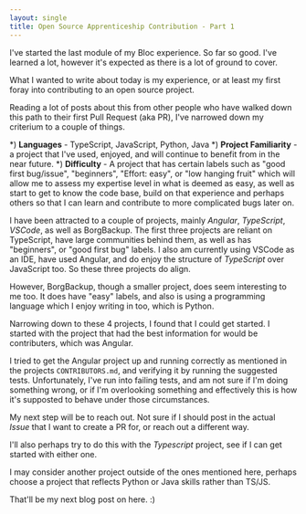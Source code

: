 ```yaml
---
layout: single
title: Open Source Apprenticeship Contribution - Part 1
---
```


I've started the last module of my Bloc experience. So far so good. I've learned a lot, however it's expected as there is a lot of ground to cover.

What I wanted to write about today is my experience, or at least my first foray into contributing to an open source project.

Reading a lot of posts about this from other people who have walked down this path to their first Pull Request (aka PR), I've narrowed down my criterium to a couple of things.

*) **Languages** - TypeScript, JavaScript, Python, Java
*) **Project Familiarity** - a project that I've used, enjoyed, and will continue to benefit from in the near future.
*) **Difficulty** - A project that has certain labels such as "good first bug/issue", "beginners", "Effort: easy", or "low hanging fruit" which will allow me to assess my expertise level in what is deemed as easy, as well as start to get to know the code base, build on that experience and perhaps others so that I can learn and contribute to more complicated bugs later on.

I have been attracted to a couple of projects, mainly _Angular_, _TypeScript_, _VSCode_, as well as BorgBackup. The first three projects are reliant on TypeScript, have large communities behind them, as well as has "beginners", or "good first bug" labels. I also am currently using VSCode as an IDE, have used Angular, and do enjoy the structure of _TypeScript_ over JavaScript too. So these three projects do align.

However, BorgBackup, though a smaller project, does seem interesting to me too. It does have "easy" labels, and also is using a programming language which I enjoy writing in too, which is Python.

Narrowing down to these 4 projects, I found that I could get started. I started with the project that had the best information for would be contributers, which was Angular.

I tried to get the Angular project up and running correctly as mentioned in the projects `CONTRIBUTORS.md`, and verifying it by running the suggested tests. Unfortunately, I've run into failing tests, and am not sure if I'm doing something wrong, or if I'm overlooking something and effectively this is how it's supposted to behave under those circumstances.

My next step will be to reach out. Not sure if I should post in the actual _Issue_ that I want to create a PR for, or reach out a different way.

I'll also perhaps try to do this with the _Typescript_ project, see if I can get started with either one.

I may consider another project outside of the ones mentioned here, perhaps choose a project that reflects Python or Java skills rather than TS/JS.

That'll be my next blog post on here. :)